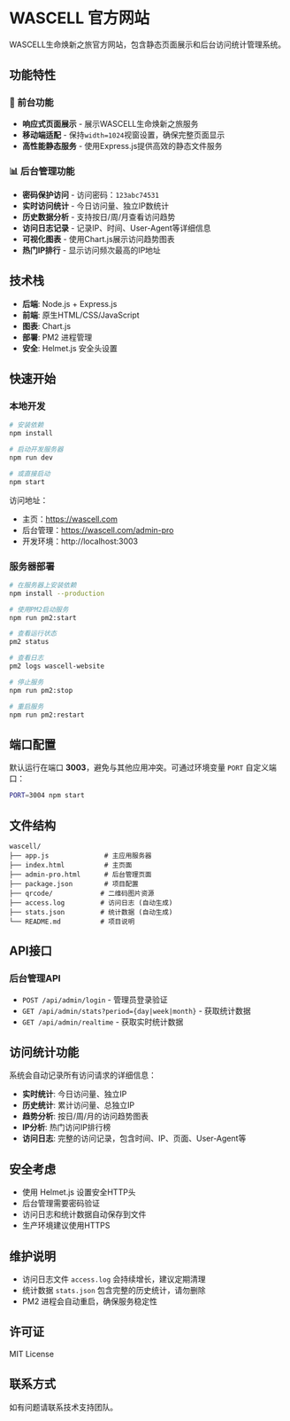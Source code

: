 # WASCELL 官方网站

WASCELL生命焕新之旅官方网站，包含静态页面展示和后台访问统计管理系统。

## 功能特性

### 🌟 前台功能
- **响应式页面展示** - 展示WASCELL生命焕新之旅服务
- **移动端适配** - 保持`width=1024`视窗设置，确保完整页面显示
- **高性能静态服务** - 使用Express.js提供高效的静态文件服务

### 📊 后台管理功能
- **密码保护访问** - 访问密码：`123abc74531`
- **实时访问统计** - 今日访问量、独立IP数统计
- **历史数据分析** - 支持按日/周/月查看访问趋势
- **访问日志记录** - 记录IP、时间、User-Agent等详细信息
- **可视化图表** - 使用Chart.js展示访问趋势图表
- **热门IP排行** - 显示访问频次最高的IP地址

## 技术栈

- **后端**: Node.js + Express.js
- **前端**: 原生HTML/CSS/JavaScript
- **图表**: Chart.js
- **部署**: PM2 进程管理
- **安全**: Helmet.js 安全头设置

## 快速开始

### 本地开发

```bash
# 安装依赖
npm install

# 启动开发服务器
npm run dev

# 或直接启动
npm start
```

访问地址：
- 主页：https://wascell.com
- 后台管理：https://wascell.com/admin-pro
- 开发环境：http://localhost:3003

### 服务器部署

```bash
# 在服务器上安装依赖
npm install --production

# 使用PM2启动服务
npm run pm2:start

# 查看运行状态
pm2 status

# 查看日志
pm2 logs wascell-website

# 停止服务
npm run pm2:stop

# 重启服务
npm run pm2:restart
```

## 端口配置

默认运行在端口 **3003**，避免与其他应用冲突。可通过环境变量 `PORT` 自定义端口：

```bash
PORT=3004 npm start
```

## 文件结构

```
wascell/
├── app.js              # 主应用服务器
├── index.html          # 主页面
├── admin-pro.html      # 后台管理页面
├── package.json        # 项目配置
├── qrcode/            # 二维码图片资源
├── access.log         # 访问日志 (自动生成)
├── stats.json         # 统计数据 (自动生成)
└── README.md          # 项目说明
```

## API接口

### 后台管理API

- `POST /api/admin/login` - 管理员登录验证
- `GET /api/admin/stats?period={day|week|month}` - 获取统计数据
- `GET /api/admin/realtime` - 获取实时统计数据

## 访问统计功能

系统会自动记录所有访问请求的详细信息：

- **实时统计**: 今日访问量、独立IP
- **历史统计**: 累计访问量、总独立IP
- **趋势分析**: 按日/周/月的访问趋势图表
- **IP分析**: 热门访问IP排行榜
- **访问日志**: 完整的访问记录，包含时间、IP、页面、User-Agent等

## 安全考虑

- 使用 Helmet.js 设置安全HTTP头
- 后台管理需要密码验证
- 访问日志和统计数据自动保存到文件
- 生产环境建议使用HTTPS

## 维护说明

- 访问日志文件 `access.log` 会持续增长，建议定期清理
- 统计数据 `stats.json` 包含完整的历史统计，请勿删除
- PM2 进程会自动重启，确保服务稳定性

## 许可证

MIT License

## 联系方式

如有问题请联系技术支持团队。 